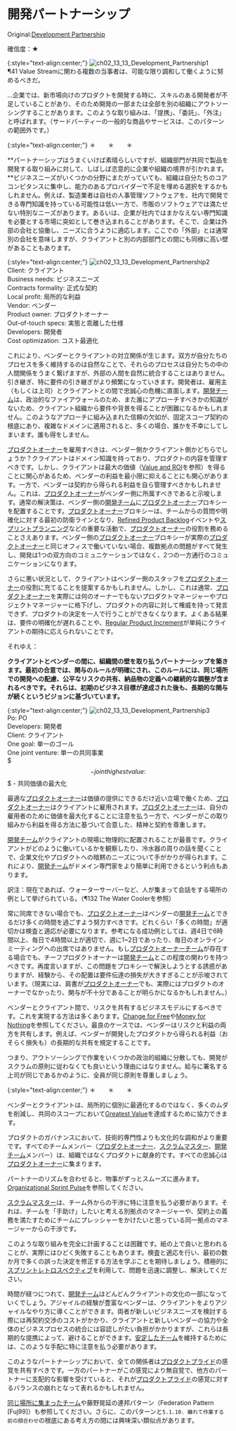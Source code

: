 # 開発パートナーシップ

 Original:[Development Partnership](https://sites.google.com/a/scrumplop.org/published-patterns/product-organization-pattern-language/development-partnership)

確信度：★

{:style="text-align:center;"}
![ch02_13_13_Development_Partnership1](Images/ch02_13_13_Development_Partnership1.png)<br>
​¶41 Value Stream​に関わる複数の当事者は、可能な限り調和して働くように努めるべきだ。​

...企業では、新市場向けのプロダクトを開発する時に、スキルのある開発者が不足していることがあり、そのため開発の一部または全部を別の組織にアウトソーシングすることがあります。このような取り組みは、「提携」、「委託」、「外注」と呼ばれます。（サードパーティーの一般的な商品やサービスは、このパターンの範囲外です。）

{:style="text-align:center;"}
＊　　＊　　＊

**パートナーシップはうまくいけば素晴らしいですが、組織部門が共同で製品を開発する取り組みに対して、しばしば恣意的に企業や組織の境界が引かれます。**ビジネスニーズがいくつかの分野にまたがっていても、組織は自分たちのコアコンピタンスに集中し、能力のあるプロバイダーで不足を埋める選択をするかもしれません。例えば、製造業者は自社の人事管理ソフトウェアを、社内で開発できる専門知識を持っている可能性は低い一方で、市販のソフトウェアでは満たせない特別なニーズがあります。あるいは、企業が社内ではまかなえない専門知識を必要とする市場に突如として巻き込まれることがあります。そこで、企業は外部の会社と協働し、ニーズに合うように適応します。ここでの「外部」とは通常別の会社を意味しますが、クライアントと別の内部部門との間にも同様に高い壁があることもあります。

{:style="text-align:center;"}
![ch02_13_13_Development_Partnership2](Images/ch02_13_13_Development_Partnership2.png)<br>
Client: クライアント<br>Business needs: ビジネスニーズ<br>Contracts formality: 正式な契約<br>Local profit: 局所的な利益<br>Vendor: ベンダー<br>Product owner: プロダクトオーナー<br>Out-of-touch specs: 実態と乖離した仕様<br>Developers: 開発者<br>Cost optimization: コスト最適化

これにより、ベンダーとクライアントの対立関係が生じます。双方が自分たちのプロセスを多く維持するのは自然なことで、それらのプロセスは自分たちの中の人間関係をうまく繋げますが、外部の人間を自然に統合することはありません。引き継ぎ、特に要件の引き継ぎがより頻繁になっていきます。開発者は、雇用主（もしくは上司）とクライアントとの間で忠誠心の危機に直面します。[開発チーム](ch02_14_14_Development_Team.md)は、政治的なファイアウォールのため、また誰にアプローチすべきかの知識がないため、クライアント組織から要件や背景を得ることが困難になるかもしれません。このようなアプローチに組み込まれた信頼の欠如が、固定スコープ契約の根底にあり、複雑なドメインに適用されると、多くの場合、誰かを不幸にしてしまいます。誰も得をしません。

[プロダクトオーナー](ch02_11_11_Product_Owner.md)​を雇用すべきは、ベンダー側かクライアント側かどちらでしょうか？クライアントはドメイン知識を持っており、プロダクトの内容を管理すべきです。しかし、クライアントは最大の価値（[Value and ROI](https://sites.google.com/a/scrumplop.org/published-patterns/value-stream/product-backlog/value-and-roi)を参照）を得ることに関心があるため、ベンダーの利益を最小限に抑えることにも関心があります。一方で、ベンダーは契約から得られる利益を自ら管理すべきかもしれません。これは、[プロダクトオーナー](ch02_11_11_Product_Owner.md)がベンダー側に所属すべきであると示唆します。通常の解決策は、ベンダー側の[開発チーム](ch02_14_14_Development_Team.md)に[プロダクトオーナー](ch02_11_11_Product_Owner.md)プロキシーを配置することです。[プロダクトオーナー](ch02_11_11_Product_Owner.md)プロキシーは、チームからの質問や明確化に対する最初の防衛ラインとなり、[Refined Product Backlog](https://sites.google.com/a/scrumplop.org/published-patterns/value-stream/product-backlog/refined-product-backlog)イベントや[スプリントプランニング](ch02_25_24_Sprint_Planning.md)などの重要な活動で、[プロダクトオーナー](ch02_11_11_Product_Owner.md)の役割を務めることさえあります。ベンダー側の[プロダクトオーナー](ch02_11_11_Product_Owner.md)プロキシーが実際の[プロダクトオーナー](ch02_11_11_Product_Owner.md)と同じオフィスで働いていない場合、複数拠点の問題がすべて発生し、開発は1つの双方向のコミュニケーションではなく、2つの一方通行のコミュニケーションになります。

さらに悪い状況として、クライアントはベンダー側のスタッフを[プロダクトオーナー](ch02_11_11_Product_Owner.md)の役割に充てることを提案するかもしれません。しかし、これは通常、[プロダクトオーナー](ch02_11_11_Product_Owner.md)を実際には何のオーナーでもないプロダクトマネージャーやプロジェクトマネージャーに格下げし、プロダクトの内容に対して権威を持って発言できず、プロダクトの決定を一人で行うことができなくなります。よくある結果は、要件の明確化が遅れることや、[Regular Product Increment](https://sites.google.com/a/scrumplop.org/published-patterns/value-stream/regular-product-increment)​が単純にクライアントの期待に応えられないことです。

それゆえ：

**クライアントとベンダーの間に、組織間の壁を取り払うパートナーシップを築きます。最初の合意では、関与のルールが明確にされ、このルールには、同じ場所での開発への配慮、公平なリスクの共有、納品物の定義への継続的な調整が含まれるべきです。それらは、初期のビジネス目標が達成された後も、長期的な関与が続くというビジョンに基づいています。**

{:style="text-align:center;"}
![ch02_13_13_Development_Partnership3](Images/ch02_13_13_Development_Partnership3.png)<br>
Po: PO<br>Developers: 開発者<br>Client: クライアント<br>One goal: 単一のゴール<br>One joint venture: 単一の共同事業<br>$$$ - joint highest value: $$$ - 共同価値の最大化

最適な[プロダクトオーナー](ch02_11_11_Product_Owner.md)は価値の提供にできるだけ近い立場で働くため、[プロダクトオーナー](ch02_11_11_Product_Owner.md)はクライアントに雇用されます。[プロダクトオーナー](ch02_11_11_Product_Owner.md)は、自分の雇用者のために価値を最大化することに注意を払う一方で、ベンダーがこの取り組みから利益を得る方法に基づいて合意した、精神と契約を尊重します。

[開発チーム](ch02_14_14_Development_Team.md)がクライアントの現場に物理的に配置されることが最善です。クライアントがどのように働いているかを観察したり、冷水器の周りの話を聞くことで、企業文化やプロダクトへの暗黙のニーズについて手がかりが得られます。これにより、[開発チーム](ch02_14_14_Development_Team.md)がドメイン専門家をより簡単に利用できるという利点もあります。

訳注：現在であれば、ウォーターサーバーなど、人が集まって会話をする場所の例として挙げられている。（¶132 The Water Coolerを参照）

常に同席できない場合でも、[プロダクトオーナー](ch02_11_11_Product_Owner.md)はベンダーの[開発チーム](ch02_14_14_Development_Team.md)とできるだけ多くの時間を過ごすよう努力すべきです。どれくらい「多くの時間」が適切かは検査と適応が必要になります。参考になる成功例としては、週4日で6時間以上、毎日で4時間以上が適切で、週に1~2日であったり、毎日のオンラインミーティングへの出席ではありません。もし[プロダクトオーナーチーム](ch02_12_12_Product_Owner_Team.md)​が存在する場合でも、チーフプロダクトオーナーは[開発チーム](ch02_14_14_Development_Team.md)とこの程度の関わりを持つべきです。再度言いますが、この問題をプロキシーで解決しようとする誘惑がありますが、経験から、その配置は要件伝達の損失が大きすぎることが示唆されています。（現実には、肩書が[プロダクトオーナー](ch02_11_11_Product_Owner.md)でも、実際にはプロダクトのオーナーでなかったり、関与が不十分であることが明らかになるかもしれません。）

ベンダーとクライアント間で、リスクを共有するビジネスモデルにするべきです。これを実現する方法は多くあります。[Change for Free](https://sites.google.com/a/scrumplop.org/published-patterns/value-stream/product-backlog/change-for-free)や[Money for Nothing](https://sites.google.com/a/scrumplop.org/published-patterns/value-stream/product-backlog/money-for-nothing)を参照してください。最良のケースでは、ベンダーはリスクと利益の両方を共有します。例えば、ベンダーが開発したプロダクトから得られる利益（おそらく損失も）の長期的な共有を規定することです。

つまり、アウトソーシングで作業をいくつかの政治的組織に分散しても、開発がスクラムの原則に従わなくても良いという理由にはなりません。給与に署名する上司が同じであるかのように、全員が同じ原則を尊重しましょう。

{:style="text-align:center;"}
＊　　＊　　＊

ベンダーとクライアントは、局所的に個別に最適化するのではなく、多くのムダを削減し、共同のスコープにおいて​​[Greatest Value](https://sites.google.com/a/scrumplop.org/published-patterns/value-stream/greatest-value)を達成するために協力できます。

プロダクトのガバナンスにおいて、技術的専門性よりも文化的な調和がより重要です。すべてのチームメンバー（[プロダクトオーナー](ch02_11_11_Product_Owner.md)、​[スクラムマスター](ch02_20_19_ScrumMaster.md)​、[開発チーム](ch02_14_14_Development_Team.md)メンバー）は、組織ではなくプロダクトに献身的です。すべての忠誠心は[プロダクトオーナー](ch02_11_11_Product_Owner.md)に集まります。

パートナーのリズムを合わせると、物事がずっとスムーズに進みます。​[Organizational Sprint Pulse](http://sites.google.com/a/scrumplop.org/published-patterns/product-organization-pattern-language/organizational-sprint-pulse)を参照してください。

[スクラムマスター](ch02_20_19_ScrumMaster.md)は、チーム外からの干渉に特に注意を払う必要があります。それは、チームを「手助け」したいと考える別拠点のマネージャーや、契約上の義務を満たすためにチームにプレッシャーをかけたいと思っている同一拠点のマネージャーからの干渉です。

このような取り組みを完全に計画することは困難です。紙の上で良いと思われることが、実際にはひどく失敗することもあります。検査と適応を行い、最初の数か月で多くの誤った決定を修正する方法を学ぶことを期待しましょう。積極的に[スプリントレトロスペクティブ](ch02_37_36_Sprint_Retrospective.md)を利用して、問題を迅速に調整し、解決してください。

時間が経つにつれて、[開発チーム](ch02_14_14_Development_Team.md)はどんどんクライアントの文化の一部になっていくでしょう。アジャイルの経験が豊富なベンダーは、クライアントをよりアジャイルなやり方に導くことができます。両者が新しいビジネスニーズを検討する際には再契約交渉のコストがかかり、クライアントと新しいベンダーの協力や全体のビジネスプロセスの統合には容認しがたい負担がかかりますが、これらは長期的な提携によって、避けることができます。​[安定したチーム](ch02_15_15_Stable_Teams.md)​を維持するためには、このような手配に特に注意を払う必要があります。

このようなパートナーシップにおいて、全ての関係者は[プロダクトプライド](ch02_39_38_Product_Pride.md)の感覚を共有すべきです。一方のパートナーがこの感覚により無自覚で、他方のパートナーに支配的な影響を受けていると、それが[プロダクトプライド](ch02_39_38_Product_Pride.md)の感覚に対するバランスの崩れとなって表れるかもしれません。

[同じ場所に集まったチーム](ch02_08_8_Collocated_Team.md)​や藤野晃延の連邦パターン（Federation Pattern [Fuj99]）も参照してください。さらに、このパターンと`5.1.10. 離れて作業する前の顔合わせ`の根底にある考え方の間には興味深い類似点があります。

